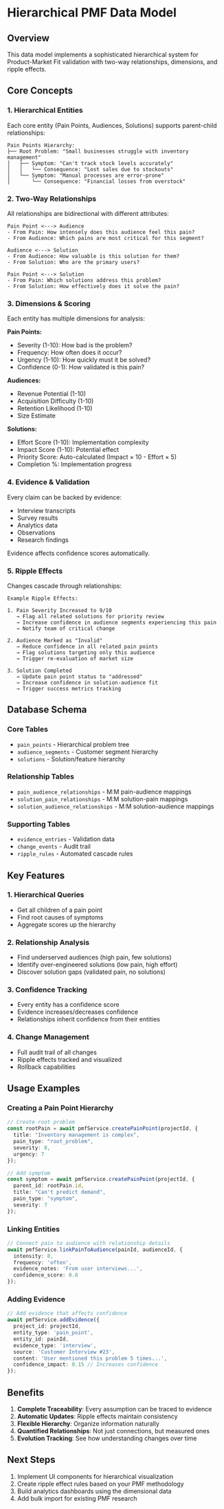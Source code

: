 # Hierarchical PMF Data Model

## Overview

This data model implements a sophisticated hierarchical system for Product-Market Fit validation with two-way relationships, dimensions, and ripple effects.

## Core Concepts

### 1. **Hierarchical Entities**

Each core entity (Pain Points, Audiences, Solutions) supports parent-child relationships:

```
Pain Points Hierarchy:
├── Root Problem: "Small businesses struggle with inventory management"
│   ├── Symptom: "Can't track stock levels accurately"
│   │   └── Consequence: "Lost sales due to stockouts"
│   └── Symptom: "Manual processes are error-prone"
│       └── Consequence: "Financial losses from overstock"
```

### 2. **Two-Way Relationships**

All relationships are bidirectional with different attributes:

```
Pain Point <---> Audience
- From Pain: How intensely does this audience feel this pain?
- From Audience: Which pains are most critical for this segment?

Audience <---> Solution  
- From Audience: How valuable is this solution for them?
- From Solution: Who are the primary users?

Pain Point <---> Solution
- From Pain: Which solutions address this problem?
- From Solution: How effectively does it solve the pain?
```

### 3. **Dimensions & Scoring**

Each entity has multiple dimensions for analysis:

**Pain Points:**
- Severity (1-10): How bad is the problem?
- Frequency: How often does it occur?
- Urgency (1-10): How quickly must it be solved?
- Confidence (0-1): How validated is this pain?

**Audiences:**
- Revenue Potential (1-10)
- Acquisition Difficulty (1-10)
- Retention Likelihood (1-10)
- Size Estimate

**Solutions:**
- Effort Score (1-10): Implementation complexity
- Impact Score (1-10): Potential effect
- Priority Score: Auto-calculated (Impact × 10 - Effort × 5)
- Completion %: Implementation progress

### 4. **Evidence & Validation**

Every claim can be backed by evidence:
- Interview transcripts
- Survey results
- Analytics data
- Observations
- Research findings

Evidence affects confidence scores automatically.

### 5. **Ripple Effects**

Changes cascade through relationships:

```
Example Ripple Effects:

1. Pain Severity Increased to 9/10
   → Flag all related solutions for priority review
   → Increase confidence in audience segments experiencing this pain
   → Notify team of critical change

2. Audience Marked as "Invalid"
   → Reduce confidence in all related pain points
   → Flag solutions targeting only this audience
   → Trigger re-evaluation of market size

3. Solution Completed
   → Update pain point status to "addressed"
   → Increase confidence in solution-audience fit
   → Trigger success metrics tracking
```

## Database Schema

### Core Tables
- `pain_points` - Hierarchical problem tree
- `audience_segments` - Customer segment hierarchy  
- `solutions` - Solution/feature hierarchy

### Relationship Tables
- `pain_audience_relationships` - M:M pain-audience mappings
- `solution_pain_relationships` - M:M solution-pain mappings
- `solution_audience_relationships` - M:M solution-audience mappings

### Supporting Tables
- `evidence_entries` - Validation data
- `change_events` - Audit trail
- `ripple_rules` - Automated cascade rules

## Key Features

### 1. **Hierarchical Queries**
- Get all children of a pain point
- Find root causes of symptoms
- Aggregate scores up the hierarchy

### 2. **Relationship Analysis**
- Find underserved audiences (high pain, few solutions)
- Identify over-engineered solutions (low pain, high effort)
- Discover solution gaps (validated pain, no solutions)

### 3. **Confidence Tracking**
- Every entity has a confidence score
- Evidence increases/decreases confidence
- Relationships inherit confidence from their entities

### 4. **Change Management**
- Full audit trail of all changes
- Ripple effects tracked and visualized
- Rollback capabilities

## Usage Examples

### Creating a Pain Point Hierarchy
```typescript
// Create root problem
const rootPain = await pmfService.createPainPoint(projectId, {
  title: "Inventory management is complex",
  pain_type: "root_problem",
  severity: 8,
  urgency: 7
});

// Add symptom
const symptom = await pmfService.createPainPoint(projectId, {
  parent_id: rootPain.id,
  title: "Can't predict demand",
  pain_type: "symptom",
  severity: 7
});
```

### Linking Entities
```typescript
// Connect pain to audience with relationship details
await pmfService.linkPainToAudience(painId, audienceId, {
  intensity: 8,
  frequency: 'often',
  evidence_notes: 'From user interviews...',
  confidence_score: 0.8
});
```

### Adding Evidence
```typescript
// Add evidence that affects confidence
await pmfService.addEvidence({
  project_id: projectId,
  entity_type: 'pain_point',
  entity_id: painId,
  evidence_type: 'interview',
  source: 'Customer Interview #23',
  content: 'User mentioned this problem 5 times...',
  confidence_impact: 0.15 // Increases confidence
});
```

## Benefits

1. **Complete Traceability**: Every assumption can be traced to evidence
2. **Automatic Updates**: Ripple effects maintain consistency
3. **Flexible Hierarchy**: Organize information naturally
4. **Quantified Relationships**: Not just connections, but measured ones
5. **Evolution Tracking**: See how understanding changes over time

## Next Steps

1. Implement UI components for hierarchical visualization
2. Create ripple effect rules based on your PMF methodology
3. Build analytics dashboards using the dimensional data
4. Add bulk import for existing PMF research